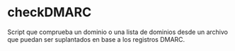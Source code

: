 # checkDMARC
Script que comprueba un dominio o una lista de dominios desde un archivo que puedan ser suplantados en base a los registros DMARC.
